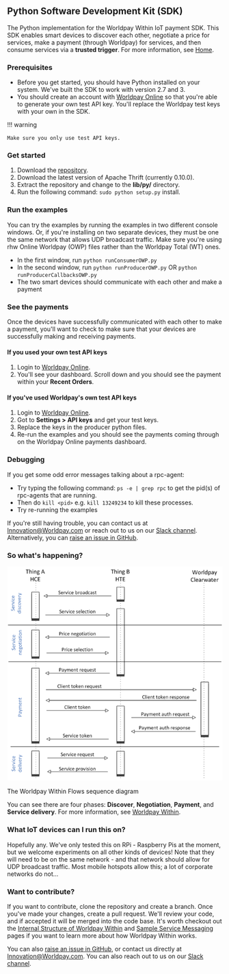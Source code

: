 ## Python Software Development Kit (SDK)

The Python implementation for the Worldpay Within IoT payment SDK. This SDK enables smart devices to discover each other, negotiate a price for services, make a payment (through Worldpay) for services, and then consume services via a **trusted trigger**. For more information, see [Home](index).

### Prerequisites

*   Before you get started, you should have Python installed on your system. We've built the SDK to work with version 2.7 and 3.
*   You should create an account with [Worldpay Online](https://online.worldpay.com) so that you're able to generate your own test API key. You'll replace the Worldpay test keys with your own in the SDK.

!!! warning

    Make sure you only use test API keys.

### Get started

1.  Download the [repository](https://github.com/WPTechInnovation/wpw-sdk-python).
2.  Download the latest version of Apache Thrift (currently 0.10.0).
3.  Extract the repository and change to the **lib/py/** directory.
4.  Run the following command: `sudo python setup.py` install.

### Run the examples

You can try the examples by running the examples in two different console windows. Or, if you're installing on two separate devices, they must be one the same network that allows UDP broadcast traffic. Make sure you're using rhw Online Worldpay (OWP) files rather than the Worldpay Total (WT) ones.

*   In the first window, run `python runConsumerOWP.py`
*   In the second window, run `python runProducerOWP.py` OR `python runProducerCallbacksOWP.py`
*   The two smart devices should communicate with each other and make a payment

### See the payments

Once the devices have successfully communicated with each other to make a payment, you'll want to check to make sure that your devices are successfully making and receiving payments.

#### If you used your own test API keys

1.  Login to [Worldpay Online](https://online.worldpay.com).
2.  You'll see your dashboard. Scroll down and you should see the payment within your **Recent Orders**.

#### If you've used Worldpay's own test API keys

1.  Login to [Worldpay Online](http://online.worldpay.com).
2.  Got to **Settings > API keys** and get your test keys.
3.  Replace the keys in the producer python files.
4.  Re-run the examples and you should see the payments coming through on the Worldpay Online payments dashboard.

### Debugging

If you get some odd error messages talking about a rpc-agent:

*   Try typing the following command: `ps -e | grep rpc` to get the pid(s) of rpc-agents that are running.
*   Then do `kill <pid>` e.g. `kill 13249234` to kill these processes.
*   Try re-running the examples

If you're still having trouble, you can contact us at [Innovation@Worldpay.com](mailto:innovation@worldpay.com) or reach out to us on our [Slack channel](iotpay.slack.com). Alternatively, you can [raise an issue in GitHub](https://github.com/WPTechInnovation/worldpay-within-sdk/issues).

### So what's happening?

![The Worldpay Within puzzle piece](images/architecture/serviceOverview.png)
<figcaption>The Worldpay Within Flows sequence diagram</figcaption>

You can see there are four phases: **Discover**, **Negotiation**, **Payment**, and **Service delivery**. For more information, see [Worldpay Within](http://www.worldpaywithin.com).

### What IoT devices can I run this on?

Hopefully any. We've only tested this on RPi - Raspberry Pis at the moment, but we welcome experiments on all other kinds of devices! Note that they will need to be on the same network - and that network should allow for UDP broadcast traffic. Most mobile hotspots allow this; a lot of corporate networks do not...

### Want to contribute?

If you want to contribute, clone the repository and create a branch. Once you've made your changes, create a pull request. We'll review your code, and if accepted it will be merged into the code base. It's worth checkout out the [Internal Structure of Worldpay Within](internal-structure) and [Sample Service Messaging](sample-service-messaging) pages if you want to learn more about how Worldpay Within works.

You can also [raise an issue in GitHub](https://github.com/WPTechInnovation/worldpay-within-sdk/issues), or contact us directly at [Innovation@Worldpay.com](mailto:innovation@worldpay.com). You can also reach out to us on our [Slack channel](iotpay.slack.com).